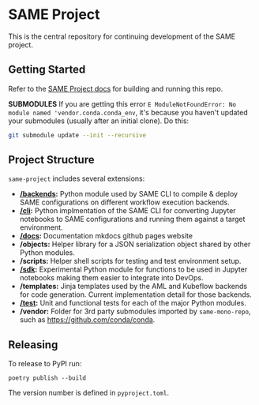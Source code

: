 # SAME Project

This is the central repository for continuing development of the SAME project.

## Getting Started

Refer to the [SAME Project docs](https://github.com/SAME-Project/same-project/blob/main/docs/docs/getting-started/dev-build.md) for building and running this repo. 

**SUBMODULES** If you are getting this error `E ModuleNotFoundError: No module named 'vendor.conda.conda_env`, it's because you haven't updated your submodules (usually after an initial clone). Do this:

```bash
git submodule update --init --recursive
```

## Project Structure

`same-project` includes several extensions:

- **[/backends](backends/README.md):** Python module used by SAME CLI to compile & deploy SAME configurations on different workflow execution backends.
- **[/cli](cli/README.md):** Python implmentation of the SAME CLI for converting Jupyter notebooks to SAME configurations and running them against a target environment.
- **[/docs](docs/README.md):** Documentation mkdocs github pages website
- **/objects:** Helper library for a JSON serialization object shared by other Python modules.
- **/scripts:** Helper shell scripts for testing and test environment setup.
- **[/sdk](sameproject/sdk/README.md):** Experimental Python module for functions to be used in Jupyter notebooks making them easier to integrate into DevOps.
- **/templates:** Jinja templates used by the AML and Kubeflow backends for code generation. Current implementation detail for those backends.
- **[/test](test/README.md):** Unit and functional tests for each of the major Python modules.
- **/vendor:** Folder for 3rd party submodules imported by `same-mono-repo`, such as https://github.com/conda/conda.

## Releasing

To release to PyPI run:

```
poetry publish --build
```

The version number is defined in `pyproject.toml`.
